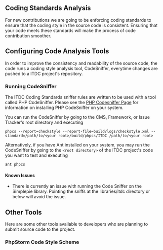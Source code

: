 ## Coding Standards Analysis

For new contributions we are going to be enforcing coding standards to ensure that the coding style in the source code is consistent. Ensuring that your code meets these standards will make the process of code contribution smoother.

## Configuring Code Analysis Tools

In order to improve the consistency and readability of the source code, the code runs a coding style analysis tool, CodeSniffer, everytime changes are pushed to a ITDC project's repository.

### Running CodeSniffer

The ITDC Coding Standards sniffer rules are written to be used with a tool called PHP CodeSniffer. Please see the [PHP Codesniffer Page](https://github.com/squizlabs/PHP_CodeSniffer) for information on
installing PHP CodeSniffer on your system.

You can run the CodeSniffer by going to the CMS, Framework, or Issue Tracker's root directory and executing

```
phpcs --report=checkstyle --report-file=build/logs/checkstyle.xml --standard=/path/to/<your root>/build/phpcs/ITDC /path/to/<your root>
```

Alternatively, if you have Ant installed on your system, you may run the CodeSniffer by going to the `<root directory>` of the ITDC project's code you want to test and executing

```
ant phpcs
```

#### Known Issues

-   There is currently an issue with running the Code Sniffer on the
    Simplepie library. Pointing the sniffs at the libraries/itdc
    directory or below will avoid the issue.

## Other Tools

Here are some other tools available to developers who are planning to submit source code to the project.

### PhpStorm Code Style Scheme
